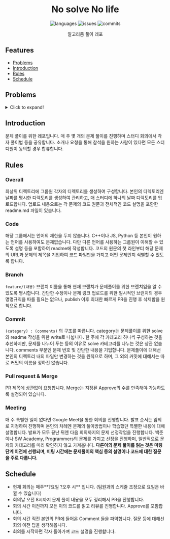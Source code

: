<div align="center">

# No solve No life

![languages](https://img.shields.io/github/languages/count/TeamWon1/demo-repository)
![issues](https://img.shields.io/github/issues-pr/TeamWon1/demo-repository)
![commits](https://img.shields.io/github/commit-activity/m/TeamWon1/demo-repository)

알고리즘 풀이 레포

</div>

## Features
- [Problems](#Problems)
- [Introduction](#Introduction)
- [Rules](#Rules)
- [Schedule](#Schedule)


## Problems
<details>
  <summary>Click to expand!</summary>
  
### 250805
+ [효율적인 해킹](https://www.acmicpc.net/problem/1325)
+ [정수삼각형](https://www.acmicpc.net/problem/1932)
+ [Fly me to the Alpha Centauri](https://www.acmicpc.net/problem/1011)
+ [01타일](https://www.acmicpc.net/problem/1904)  
<details>
  <summary>이전 주 문제들!</summary>

### 250729
+ [ATM](https://www.acmicpc.net/problem/11399)
+ [어린왕자](https://www.acmicpc.net/problem/1004)
+ [DFS와 BFS](https://www.acmicpc.net/problem/1260)
+ [두 수의 합](https://www.acmicpc.net/problem/3273)  
  
### 250629
+ [TEST](https://www.acmicpc.net/problem/17615)
+ [TEST](https://www.acmicpc.net/problem/2096)
+ [TEST](https://www.acmicpc.net/problem/20057)
+ [TEST](https://www.acmicpc.net/problem/10942)
+ [TEST](https://www.acmicpc.net/problem/15903)
</details>
</details>


## Introduction

문제 풀이를 위한 레포입니다. 매 주 몇 개의 문제 풀이를 진행하며 스터디 회의에서 각자 풀이법 등을 공유합니다. 소개나 요청을 통해 참석을 원하는 사람이 있다면 모든 스터디원이 동의할 경우 합류합니다.

## Rules

### Overall

최상위 디렉토리에 그룹원 각자의 디렉토리를 생성하여 구성합니다. 본인의 디렉토리엔 날짜를 명시한 디렉토리를 생성하여 관리하고, 매 스터디에 하나의 날짜 디렉토리를 업로드합니다. 업로드 내용으로는 각 문제의 코드 원문과 전체적인 코드 설명을 포함한 readme.md 파일이 있습니다.

### Code

해당 그룹에서는 언어의 제한을 두지 않습니다. C++이나 JS, Python 등 본인이 원하는 언어를 사용하여도 문제없습니다. 다만 다른 언어를 사용하는 그룹원이 이해할 수 있도록 설명 등을 포함하여 readme에 작성합니다. 코드의 원문의 첫 라인부터 해당 문제의 URL과 문제의 제목을 기입하여 코드 파일만을 가지고 어떤 문제인지 식별할 수 있도록 합니다.

### Branch

`feature/(내용)` 브랜치 이름을 통해 현재 브랜치가 문제풀이를 위한 브랜치임을 알 수 있도록 명시합니다. 간단한 수정이나 문제 링크 업로드를 위한 일시적인 브랜치의 경우 명명규칙을 따를 필요는 없으나, publish 이후 최대한 빠르게 PR을 진행 후 삭제함을 원칙으로 합니다.

### Commit

`(category) : (comments)` 의 구조를 따릅니다. category는 문제풀이를 위한 solve와 readme 작성을 위한 write로 나뉩니다. 한 주에 각 카테고리 하나씩 구성하는 것을 추천하지만, 문제를 나누어 푸는 등의 이유로 solve 카테고리를 나누는 것은 상관 없습니다. comments 부분엔 문제 번호 및 간단한 내용을 기입합니다. 문제풀이에 대해선 본인의 디렉토리 내의 파일만 변경하는 것을 원칙으로 하며, 그 외의 커밋에 대해서는 따로 커밋의 이름을 정하진 않습니다.

### Pull request & Merge

PR 제목에 상관없이 요청합니다. Merge는 지정된 Approve의 수를 만족해야 가능하도록 설정되어 있습니다.

### Meeting

매 주 특별한 일이 없다면 Google Meet을 통한 회의를 진행합니다. 발표 순서는 임의로 지정하여 진행하며 본인의 차례엔 문제의 풀이방법이나 학습했던 특별한 내용에 대해 설명합니다. 발표가 모두 끝난 뒤엔 다음 회의까지의 문제 선정작업을 진행합니다. 백준이나 SW Academy, Programmers의 문제를 가지고 선정을 진행하며, 일반적으로 문제의 카테고리를 미리 확인하지 않고 가져옵니다. **다른이의 문제 풀이를 읽는 것은 미팅단계 이전에 선행되며, 미팅 시간에는 문제풀이의 핵심 등의 설명이나 코드에 대한 질문을 주로 다룹니다.**

## Schedule

- 현재 회의는 매주**?요일 ?오후 시** 입니다. (팀원과의 스케줄 조정으로 요일은 바뀔 수 있습니다)
- 회의날 오전 8시까지 문제 풀이 내용을 모두 정리해서 PR을 진행합니다.
- 회의 시간 이전까지 모든 이의 코드를 읽고 리뷰를 진행합니다. Approve를 포함합니다.
- 회의 시간 직전 본인의 PR에 들어온 Comment 들을 파악합니다. 질문 등에 대해선 회의 이전 답을 생각해봅니다.
- 회의를 시작하면 각자 돌아가며 코드 설명을 진행합니다.
